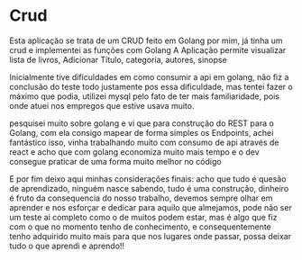 # Crud

Esta aplicação se trata de um CRUD feito em Golang por mim, já tinha um crud e implementei as funções com Golang
 A Aplicação permite visualizar lista de livros, Adicionar Título, categoria, autores, sinopse



 Inicialmente tive dificuldades em como consumir a api em golang, não fiz a conclusão do teste todo justamente pos essa dificuldade, mas tentei fazer o máximo que podia, utilizei mysql pelo fato de ter mais familiaridade, pois onde atuei nos empregos que estive usava muito.

 pesquisei muito sobre golang e vi que para construção do REST para o Golang, com ela consigo mapear de forma simples os Endpoints, achei fantástico isso, vinha trabalhando muito com consumo de api através de react e acho que com golang economiza muito mais tempo e o dev consegue praticar de uma forma muito melhor no código


E por fim deixo aqui minhas considerações finais: acho que tudo é quesão de aprendizado, ninguém nasce sabendo, tudo é uma construção, dinheiro é fruto da consequencia do nosso trabalho, devemos sempre olhar em aprender e nos esforçar e dedicar para aquilo que almejamos, pode não ser um teste ai completo como o de muitos podem estar, mas é algo que fiz com o que no momento tenho de conhecimento, e consequentemente tenho adquirido muito mais para que nos lugares onde passar, possa deixar tudo o que aprendi e aprendo!!

